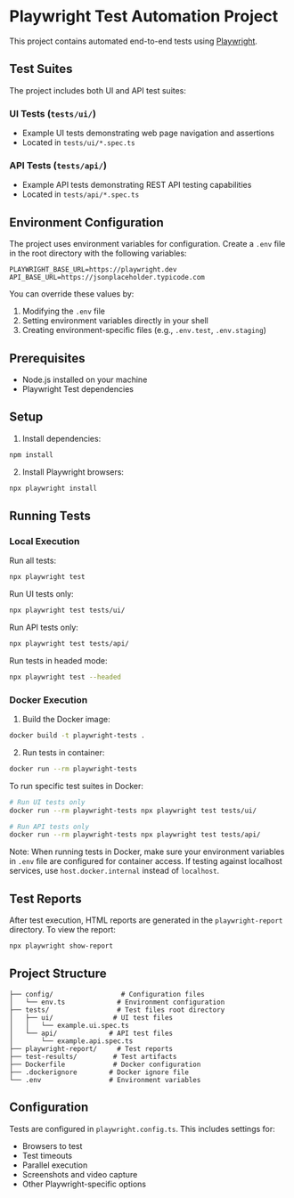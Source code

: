 # Playwright Test Automation Project

This project contains automated end-to-end tests using [Playwright](https://playwright.dev/).

## Test Suites

The project includes both UI and API test suites:

### UI Tests (`tests/ui/`)
- Example UI tests demonstrating web page navigation and assertions
- Located in `tests/ui/*.spec.ts`

### API Tests (`tests/api/`)
- Example API tests demonstrating REST API testing capabilities
- Located in `tests/api/*.spec.ts`

## Environment Configuration

The project uses environment variables for configuration. Create a `.env` file in the root directory with the following variables:

```properties
PLAYWRIGHT_BASE_URL=https://playwright.dev
API_BASE_URL=https://jsonplaceholder.typicode.com
```

You can override these values by:
1. Modifying the `.env` file
2. Setting environment variables directly in your shell
3. Creating environment-specific files (e.g., `.env.test`, `.env.staging`)

## Prerequisites

- Node.js installed on your machine
- Playwright Test dependencies

## Setup

1. Install dependencies:
```bash
npm install
```

2. Install Playwright browsers:
```bash
npx playwright install
```

## Running Tests

### Local Execution

Run all tests:
```bash
npx playwright test
```

Run UI tests only:
```bash
npx playwright test tests/ui/
```

Run API tests only:
```bash
npx playwright test tests/api/
```

Run tests in headed mode:
```bash
npx playwright test --headed
```

### Docker Execution

1. Build the Docker image:
```bash
docker build -t playwright-tests .
```

2. Run tests in container:
```bash
docker run --rm playwright-tests
```

To run specific test suites in Docker:
```bash
# Run UI tests only
docker run --rm playwright-tests npx playwright test tests/ui/

# Run API tests only
docker run --rm playwright-tests npx playwright test tests/api/
```

Note: When running tests in Docker, make sure your environment variables in `.env` file are configured for container access. If testing against localhost services, use `host.docker.internal` instead of `localhost`.

## Test Reports

After test execution, HTML reports are generated in the `playwright-report` directory. To view the report:
```bash
npx playwright show-report
```

## Project Structure

```
├── config/                 # Configuration files
│   └── env.ts             # Environment configuration
├── tests/                 # Test files root directory
│   ├── ui/               # UI test files
│   │   └── example.ui.spec.ts
│   └── api/             # API test files
│       └── example.api.spec.ts
├── playwright-report/     # Test reports
├── test-results/         # Test artifacts
├── Dockerfile            # Docker configuration
├── .dockerignore        # Docker ignore file
└── .env                 # Environment variables
```

## Configuration

Tests are configured in `playwright.config.ts`. This includes settings for:
- Browsers to test
- Test timeouts
- Parallel execution
- Screenshots and video capture
- Other Playwright-specific options